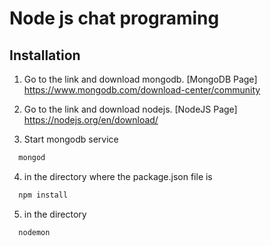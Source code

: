 # Node js chat programing


## Installation

1) Go to the link and download mongodb. [MongoDB Page] https://www.mongodb.com/download-center/community 

2) Go to the link and download nodejs. [NodeJS Page] https://nodejs.org/en/download/

3) Start mongodb service
  ```bash
    mongod
  ```
4) in the directory where the package.json file is
  ```bash
    npm install
  ```
5) in the directory 
  ```bash
    nodemon
  ```
